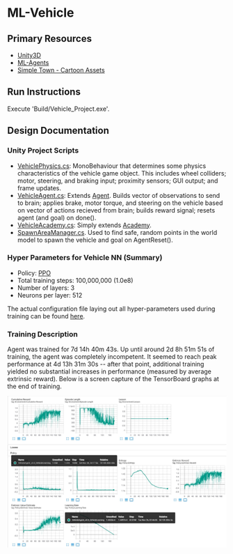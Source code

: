 # ML-Vehicle

## Primary Resources
- [Unity3D](https://unity.com/releases/2019-2)
- [ML-Agents](https://github.com/Unity-Technologies/ml-agents)
- [Simple Town - Cartoon Assets](https://assetstore.unity.com/packages/3d/environments/urban/simple-town-cartoon-assets-43500)

## Run Instructions

Execute 'Build/Vehicle_Project.exe'.

## Design Documentation

### Unity Project Scripts
- [VehiclePhysics.cs](https://github.com/JMWorden/ML-Vehicle/blob/master/VehicleProject/Vehicle_Project/Assets/Scripts/VehiclePhysics.cs): MonoBehaviour that determines some physics characteristics of the vehicle game object. This includes wheel colliders; motor, steering, and braking input; proximity sensors; GUI output; and frame updates. 
- [VehicleAgent.cs](https://github.com/JMWorden/ML-Vehicle/blob/master/VehicleProject/Vehicle_Project/Assets/Scripts/VehicleAgent.cs): Extends [Agent](https://github.com/Unity-Technologies/ml-agents/blob/master/docs/Learning-Environment-Design-Agents.md). Builds vector of observations to send to brain; applies brake, motor torque, and steering on the vehicle based on vector of actions recieved from brain; builds reward signal; resets agent (and goal) on done().
- [VehicleAcademy.cs](https://github.com/JMWorden/ML-Vehicle/blob/master/VehicleProject/Vehicle_Project/Assets/Scripts/VehicleAcademy.cs): Simply extends [Academy](https://github.com/Unity-Technologies/ml-agents/blob/master/docs/Learning-Environment-Design-Academy.md).
- [SpawnAreaManager.cs](https://github.com/JMWorden/ML-Vehicle/blob/master/VehicleProject/Vehicle_Project/Assets/Scripts/SpawnAreaManager.cs). Used to find safe, random points in the world model to spawn the vehicle and goal on AgentReset().

### Hyper Parameters for Vehicle NN (Summary)
- Policy: [PPO](https://github.com/Unity-Technologies/ml-agents/blob/master/docs/Training-PPO.md)
- Total training steps: 100,000,000 (1.0e8)
- Number of layers: 3
- Neurons per layer: 512

The actual configuration file laying out all hyper-parameters used during training can be found [here](https://github.com/JMWorden/ML-Vehicle/blob/master/ml-agents/config/trainer_config.yaml).

### Training Description
Agent was trained for 7d 14h 40m 43s. Up until around 2d 8h 51m 51s of training, the agent was completely incompetent. It seemed to reach peak performance at 4d 13h 31m 30s -- after that point, additional training yielded no substantial increases in performance (measured by average extrinsic reward). Below is a screen capture of the TensorBoard graphs at the end of training.

![Training Graphs](https://github.com/JMWorden/ML-Vehicle/blob/master/TensorBoard_training_screencap.jpg "TensorBoard Training Graphs")
